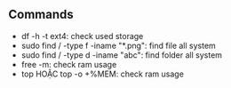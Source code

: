 ## Commands

- df -h -t ext4: check used storage
- sudo find / -type f -iname "\*.png": find file all system
- sudo find / -type d -iname "abc": find folder all system
- free -m: check ram usage
- top HOẶC top -o +%MEM: check ram usage
